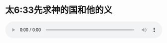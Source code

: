 # 太6:33先求神的国和他的义

<audio style="width: 100%;" preload="false" controls controlslist="nodownload"><source src="http://file.simai.life/audio/mp3/old/12287.mp3" type="audio/mpeg">Your browser does not support the audio element.</audio>


